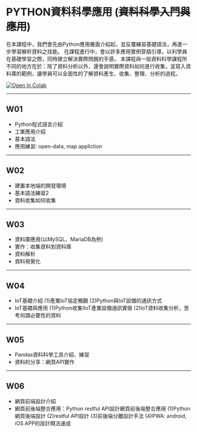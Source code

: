 # PYTHON資料科學應用 (~~資料科學入門與應用~~)

在本課程中，我們會先由Python應用層面介紹起，並反覆練習基礎語法，再進一步學習解析資料之技能。
在課程進行中，會以許多應用實例穿插引導，以利學員在基礎學習之際，同時建立解決實際問題的手感。
本課程與一般資料科學課程所不同的地方在於：除了資料分析以外，還會說明實際資料如何進行收集，並寫入資料庫的範例，讓學員可以全面性的了解資料產生、收集、整理、分析的過程。

[![Open In Colab](https://colab.research.google.com/assets/colab-badge.svg)](https://colab.research.google.com/github/maloyang/KH20210925_Python_Data_Science/)


----

## W01

- Python程式語言介紹
- 工業應用介紹
- 基本語法
- 應用練習: open-data, map appliction

----

## W02

- 建置本地端的開發環境
- 基本語法練習2
- 資料收集如何收集

----
## W03

- 資料庫應用(以MySQL、MariaDB為例)
- 實作：收集資料到資料庫
- 資料解析
- 資料視覺化

----
## W04

- IoT基礎介紹 (1)產業IoT協定概觀 (2)Python與IoT設備的通訊方式
- IoT基礎與應用 (1)Python收集IIoT產業設備通訊實做 (2)IoT資料收集分析，思考何謂必要性的資料

----
## W05

- Pandas資料科學工具介紹、練習
- 資料的分享：網頁API實作

----
## W06

- 網頁前端設計介紹
- 網頁前後端整合應用：Python restful API設計網頁前後端整合應用 (1)Python網頁後端設計 (2)restful API設計 (3)前後端分離設計手法 (4)PWA: android, iOS APP的設計開法速成

